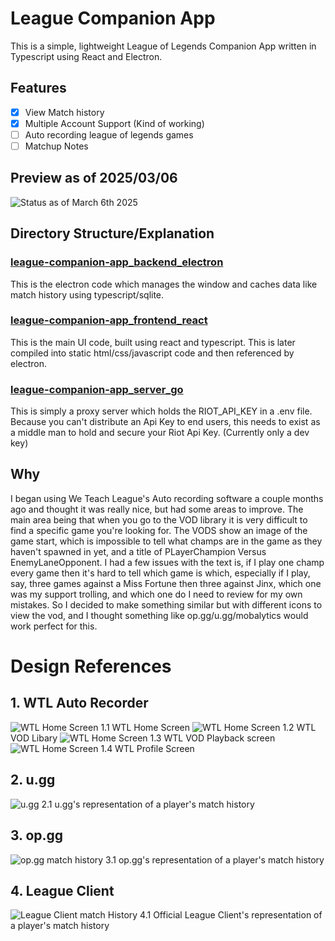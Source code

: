 # League Companion App

This is a simple, lightweight League of Legends Companion App written in Typescript using React and Electron.

## Features

- [x] View Match history
- [x] Multiple Account Support (Kind of working)
- [ ] Auto recording league of legends games
- [ ] Matchup Notes

## Preview as of 2025/03/06

![Status as of March 6th 2025](/assets/status_03_06_2025.png)

## Directory Structure/Explanation

### [league-companion-app_backend_electron](/league-companion-app_backend_electron/)

This is the electron code which manages the window and caches data like match history using typescript/sqlite.

### [league-companion-app_frontend_react](/league-companion-app_frontend_react/)

This is the main UI code, built using react and typescript. This is later compiled into static html/css/javascript code and then referenced by electron.

### [league-companion-app_server_go](/league-companion-app_server_go/)

This is simply a proxy server which holds the RIOT_API_KEY in a .env file. Because you can't distribute an Api Key to end users, this needs to exist as a middle man to hold and secure your Riot Api Key. (Currently only a dev key)

## Why

I began using We Teach League's Auto recording software a couple months ago and thought it was really nice, but had some areas to improve. The main area being that when you go to the VOD library it is very difficult to find a specific game you're looking for. The VODS show an image of the game start, which is impossible to tell what champs are in the game as they haven't spawned in yet, and a title of PLayerChampion Versus EnemyLaneOpponent. I had a few issues with the text is, if I play one champ every game then it's hard to tell which game is which, especially if I play, say, three games against a Miss Fortune then three against Jinx, which one was my support trolling, and which one do I need to review for my own mistakes. So I decided to make something similar but with different icons to view the vod, and I thought something like op.gg/u.gg/mobalytics would work perfect for this.

# Design References

## 1. WTL Auto Recorder

![WTL Home Screen](/assets/1_1_wtl_home_screen.png)
1.1 WTL Home Screen
![WTL Home Screen](/assets/1_2_wtl_vod_library.png)
1.2 WTL VOD Libary
![WTL Home Screen](/assets/1_3_wtl_vod_playback.png)
1.3 WTL VOD Playback screen
![WTL Home Screen](/assets/1_4_wtl_profile_screen.png)
1.4 WTL Profile Screen

## 2. u.gg

![u.gg](/assets/2_1_u_gg_match_history.png)
2.1 u.gg's representation of a player's match history

## 3. op.gg

![op.gg match history](/assets/3_1_op_gg_match_history.png)
3.1 op.gg's representation of a player's match history

## 4. League Client

![League Client match History](/assets/4_1_league_client_match_history.png)
4.1 Official League Client's representation of a player's match history
